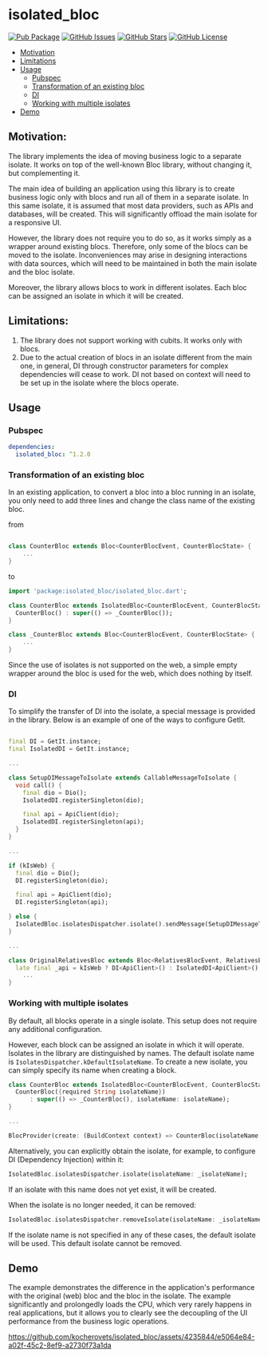# isolated_bloc

[![Pub Package](https://img.shields.io/pub/v/isolated_bloc.svg?style=for-the-badge&logo=Dart)](https://pub.dev/packages/isolated_bloc)
[![GitHub Issues](https://img.shields.io/github/issues/kocherovets/isolated_bloc.svg?style=for-the-badge&logo=GitHub)](https://github.com/kocherovets/isolated_bloc/issues)
[![GitHub Stars](https://img.shields.io/github/stars/kocherovets/isolated_bloc.svg?style=for-the-badge&logo=GitHub)](https://github.com/kocherovets/isolated_bloc/stargazers)
[![GitHub License](https://img.shields.io/badge/license-MIT-blue.svg?style=for-the-badge&logo=GitHub)](https://raw.githubusercontent.com/kocherovets/isolated_bloc/main/LICENSE)

- [Motivation](#Motivation)
- [Limitations](#Limitations)
- [Usage](#Usage)
  * [Pubspec](#Pubspec)
  * [Transformation of an existing bloc](#Transformation-of-an-existing-bloc)
  * [DI](#DI)
  * [Working with multiple isolates](#Working-with-multiple-isolates)
- [Demo](#Demo)

## Motivation:

The library implements the idea of moving business logic to a separate isolate. It works on top of the well-known Bloc library, without changing it, but complementing it.

The main idea of building an application using this library is to create business logic only with blocs and run all of them in a separate isolate. In this same isolate, it is assumed that most data providers, such as APIs and databases, will be created. This will significantly offload the main isolate for a responsive UI.

However, the library does not require you to do so, as it works simply as a wrapper around existing blocs. Therefore, only some of the blocs can be moved to the isolate. Inconveniences may arise in designing interactions with data sources, which will need to be maintained in both the main isolate and the bloc isolate.

Moreover, the library allows blocs to work in different isolates. Each bloc can be assigned an isolate in which it will be created.

## Limitations:

1. The library does not support working with cubits. It works only with blocs.
2. Due to the actual creation of blocs in an isolate different from the main one, in general, DI through constructor parameters for complex dependencies will cease to work. DI not based on context will need to be set up in the isolate where the blocs operate.

## Usage

### Pubspec

```yaml
dependencies:
  isolated_bloc: ^1.2.0
```

### Transformation of an existing bloc

In an existing application, to convert a bloc into a bloc running in an isolate, you only need to add three lines and change the class name of the existing bloc.

from

```dart

class CounterBloc extends Bloc<CounterBlocEvent, CounterBlocState> {
    ...
}
```

to

```dart
import 'package:isolated_bloc/isolated_bloc.dart';

class CounterBloc extends IsolatedBloc<CounterBlocEvent, CounterBlocState> {
  CounterBloc() : super(() => _CounterBloc());
}

class _CounterBloc extends Bloc<CounterBlocEvent, CounterBlocState> {
    ...
}
```

Since the use of isolates is not supported on the web, a simple empty wrapper around the bloc is used for the web, which does nothing by itself.

### DI

To simplify the transfer of DI into the isolate, a special message is provided in the library. Below is an example of one of the ways to configure GetIt.

```dart

final DI = GetIt.instance;
final IsolatedDI = GetIt.instance;

...

class SetupDIMessageToIsolate extends CallableMessageToIsolate {
  void call() {
    final dio = Dio();
    IsolatedDI.registerSingleton(dio);

    final api = ApiClient(dio);
    IsolatedDI.registerSingleton(api);
  }
}

...

if (kIsWeb) {
  final dio = Dio();
  DI.registerSingleton(dio);

  final api = ApiClient(dio);
  DI.registerSingleton(api);

} else {
  IsolatedBloc.isolatesDispatcher.isolate().sendMessage(SetupDIMessageToIsolate());
}

...

class OriginalRelativesBloc extends Bloc<RelativesBlocEvent, RelativesBlocState> {
  late final _api = kIsWeb ? DI<ApiClient>() : IsolatedDI<ApiClient>();
    ...
}
```

### Working with multiple isolates

By default, all blocks operate in a single isolate. This setup does not require any additional configuration.

However, each block can be assigned an isolate in which it will operate. Isolates in the library are distinguished by names. The default isolate name is `IsolatesDispatcher.kDefaultIsolateName`. To create a new isolate, you can simply specify its name when creating a block.

```dart
class CounterBloc extends IsolatedBloc<CounterBlocEvent, CounterBlocState> {
  CounterBloc({required String isolateName})
      : super(() => _CounterBloc(), isolateName: isolateName);
}

...

BlocProvider(create: (BuildContext context) => CounterBloc(isolateName: _isolateName)),
```

Alternatively, you can explicitly obtain the isolate, for example, to configure DI (Dependency Injection) within it:

```dart
IsolatedBloc.isolatesDispatcher.isolate(isolateName: _isolateName);
```

If an isolate with this name does not yet exist, it will be created. 

When the isolate is no longer needed, it can be removed:

```dart
IsolatedBloc.isolatesDispatcher.removeIsolate(isolateName: _isolateName);
```
If the isolate name is not specified in any of these cases, the default isolate will be used. This default isolate cannot be removed.

## Demo

The example demonstrates the difference in the application's performance with the original (web) bloc and the bloc in the isolate. The example significantly and prolongedly loads the CPU, which very rarely happens in real applications, but it allows you to clearly see the decoupling of the UI performance from the business logic operations.

https://github.com/kocherovets/isolated_bloc/assets/4235844/e5064e84-a02f-45c2-8ef9-a2730f73a1da

